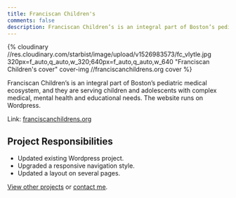 ```yaml
---
title: Franciscan Children's
comments: false
description: Franciscan Children’s is an integral part of Boston’s pediatric medical ecosystem, and they are serving children and adolescents with complex medical, mental health and educational needs. The website runs on Wordpress.
---
```


{% cloudinary //res.cloudinary.com/starbist/image/upload/v1526983573/fc_vlytle.jpg 320px=f_auto,q_auto,w_320;640px=f_auto,q_auto,w_640 "Franciscan Children's cover" cover-img //franciscanchildrens.org cover %}

Franciscan Children’s is an integral part of Boston’s pediatric medical ecosystem, and they are serving children and adolescents with complex medical, mental health and educational needs. The website runs on Wordpress.

Link: [franciscanchildrens.org](//franciscanchildrens.org)

## Project Responsibilities

- Updated existing Wordpress project.
- Upgraded a responsive navigation style.
- Updated a layout on several pages.

[View other projects](/portfolio/) or [contact me](/about-me/).
